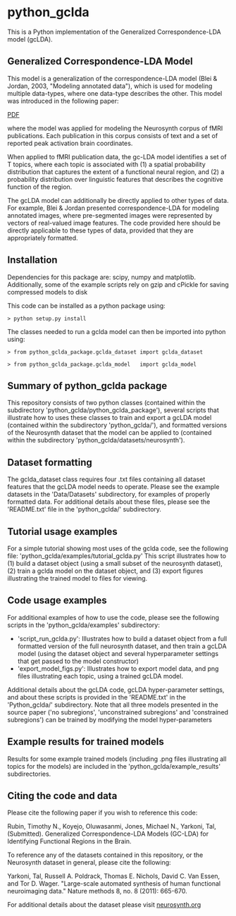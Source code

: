 # python_gclda

This is a Python implementation of the Generalized Correspondence-LDA model (gcLDA).

## Generalized Correspondence-LDA Model

This model is a generalization of the correspondence-LDA model (Blei & Jordan, 2003, "Modeling annotated data"), which is used for modeling multiple data-types, where one data-type describes the other. This model was introduced in the following paper:

[PDF](http://mypage.iu.edu/~timrubin/Files/GC_LDA_Final.pdf)

where the model was applied for modeling the Neurosynth corpus of fMRI publications. Each publication in this corpus consists of text and a set of reported peak activation brain coordinates. 

When applied to fMRI publication data, the gc-LDA model identifies a set of T topics, where each topic is associated with (1) a spatial probability distribution that captures the extent of a functional neural region, and (2) a probability distribution over linguistic features that describes the cognitive function of the region.

The gcLDA model can additionally be directly applied to other types of data. For example, Blei & Jordan presented correspondence-LDA for modeling annotated images, where pre-segmented images were represented by vectors of real-valued image features. The code provided here should be directly applicable to these types of data, provided that they are appropriately formatted.

## Installation

Dependencies for this package are: scipy, numpy and matplotlib. Additionally, some of the example scripts rely on gzip and cPickle for saving compressed models to disk

This code can be installed as a python package using:

	> python setup.py install

The classes needed to run a gclda model can then be imported into python using:

	> from python_gclda_package.gclda_dataset import gclda_dataset

	> from python_gclda_package.gclda_model   import gclda_model


## Summary of python_gclda package

This repository consists of two python classes (contained within the subdirectory 'python_gclda/python_gclda_package'), several scripts that illustrate how to uses these classes to train and export a gcLDA model (contained within the subdirectory 'python_gclda/'), and formatted versions of the Neurosynth dataset that the model can be applied to (contained within the subdirectory 'python_gclda/datasets/neurosynth').

## Dataset formatting

The gclda_dataset class requires four .txt files containing all dataset features that the gcLDA model needs to operate. Please see the example datasets in the 'Data/Datasets' subdirectory, for examples of properly formatted data. For additional details about these files, please see the 'README.txt' file in the 'python_gclda/' subdirectory.

## Tutorial usage examples

For a simple tutorial showing most uses of the gclda code, see the following file:
	'python_gclda/examples/tutorial_gclda.py'
This script illustrates how to (1) build a dataset object (using a small subset of the neurosynth dataset), (2) train a gclda model on the dataset object, and (3) export figures illustrating the trained model to files for viewing.

## Code usage examples

For additional examples of how to use the code, please see the following scripts in the 'python_gclda/examples' subdirectory:

- 'script_run_gclda.py': Illustrates how to build a dataset object from a full formatted version of the full neurosynth dataset, and then train a gcLDA model (using the dataset object and several hyperparameter settings that get passed to the model constructor)
- 'export_model_figs.py': Illustrates how to export model data, and png files illustrating each topic, using a trained gcLDA model.

Additional details about the gcLDA code, gcLDA hyper-parameter settings, and about these scripts is provided in the 'README.txt' in the 'Python_gclda/' subdirectory. Note that all three models presented in the source paper ('no subregions', 'unconstrained subregions' and 'constrained subregions') can be trained by modifying the model hyper-parameters

## Example results for trained models

Results for some example trained models (including .png files illustrating all topics for the models) are included in the 'python_gclda/example_results' subdirectories.

## Citing the code and data

Please cite the following paper if you wish to reference this code:

Rubin, Timothy N., Koyejo, Oluwasanmi, Jones, Michael N., Yarkoni, Tal, (Submitted). Generalized Correspondence-LDA Models (GC-LDA) for Identifying Functional Regions in the Brain.

To reference any of the datasets contained in this repository, or the Neurosynth dataset in general, please cite the following:

Yarkoni, Tal, Russell A. Poldrack, Thomas E. Nichols, David C. Van Essen, and Tor D. Wager. "Large-scale automated synthesis of human functional neuroimaging data." Nature methods 8, no. 8 (2011): 665-670.

For additional details about the dataset please visit [neurosynth.org](http://neurosynth.org/)
